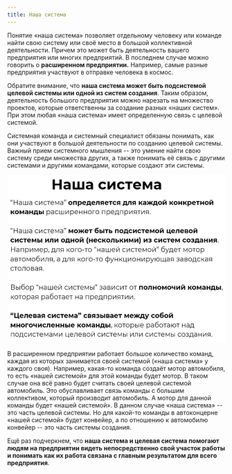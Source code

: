 ```yaml
---
title: Наша система
---
```


Понятие «наша система» позволяет отдельному человеку или команде найти
свою систему или своё место в большой коллективной деятельности. Причем
это может быть деятельность вашего предприятия или многих предприятий. В
последнем случае можно говорить о **расширенном предприятии.** Например,
самые разные предприятия участвуют в отправке человека в космос.

Обратите внимание, что **наша система может быть подсистемой целевой
системы или одной из систем создания**. Таким образом, деятельность
большого предприятия можно нарезать на множество проектов, которые
ответственны за создание разных «наших систем». При этом любая «наша
система» имеет определенную связь с целевой системой.

Системная команда и системный специалист обязаны понимать, как они
участвуют в большой деятельности по созданию целевой системы. Важный
прием системного мышления -- это умение найти свою систему среди
множества других, а также понимать её связь с другими системами и
другими командами, которые создают эти системы.


![](04-our-system-20.png)


В расширенном предприятии работает большое количество команд, каждая из
которых занимается своей системой («наша система» у каждого своя).
Например, какая-то команда создаёт мотор автомобиля, то есть «нашей
системой» для этой команды будет мотор. В таком случае она всё равно
будет считать своей целевой системой автомобиль. Это обуславливает связь
команды с большим коллективом, который производит автомобиль. А мотор
для данной команды будет «нашей системой». В данном случае «наша
система» -- это часть целевой системы. Но для какой-то команды в
автоконцерне «нашей системой» будет конвейер, а по отношению к
автомобилю конвейер -- это часть системы создания.

Ещё раз подчеркнем, что **наша система и целевая система помогают людям
на предприятии видеть непосредственно** **свой участок работы и понимать
как их работа связана с главным результатом для всего предприятия**.
